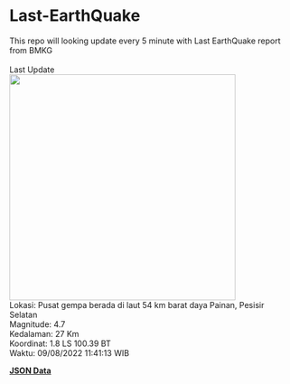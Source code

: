 # Last-EarthQuake
This repo will looking update every 5 minute with Last EarthQuake report from BMKG
<br>
<br>
Last Update
<br>
<img src="https://ews.bmkg.go.id/TEWS/data/20220809114113.mmi.jpg" width="400"/>
<br>
Lokasi: Pusat gempa berada di laut 54 km barat daya Painan, Pesisir Selatan <br>
Magnitude: 4.7 <br>
Kedalaman: 27 Km <br>
Koordinat: 1.8 LS 100.39 BT <br>
Waktu: 09/08/2022 11:41:13 WIB <br>

<a href="./data/data.json">**JSON Data**</a>
